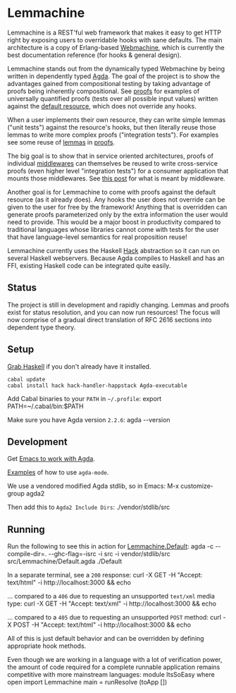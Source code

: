 Lemmachine
==========

Lemmachine is a REST'ful web framework that makes it easy to get HTTP right by exposing users to overridable hooks with sane defaults. The main architecture is a copy of Erlang-based [Webmachine](http://webmachine.basho.com), which is currently the best documentation reference (for hooks & general design).

Lemmachine stands out from the dynamically typed Webmachine by being written in dependently typed
[Agda](http://wiki.portal.chalmers.se/agda/pmwiki.php). The goal of the project is to show the advantages gained from compositional testing by taking advantage of proofs being inherently compositional. See [proofs](http://github.com/larrytheliquid/Lemmachine/blob/src/master/Lemmachine/Default/Proofs.agda) for examples of universally quantified proofs (tests over all possible input values) written against the [default resource](http://github.com/larrytheliquid/Lemmachine/blob/src/master/Lemmachine/Default.agda), which does not override any hooks.

When a user implements their own resource, they can write simple lemmas ("unit tests") against the resource's hooks, but then literally reuse those lemmas to write more complex proofs ("integration tests"). For examples see some reuse of [lemmas](http://github.com/larrytheliquid/Lemmachine/blob/src/master/Lemmachine/Default/Lemmas.agda) in [proofs](http://github.com/larrytheliquid/Lemmachine/blob/src/master/Lemmachine/Default/Proofs.agda).

The big goal is to show that in service oriented architectures, proofs of individual [middlewares](http://github.com/larrytheliquid/Lemmachine/blob/src/master/Lemmachine/Utils.agda) can themselves be reused to write cross-service proofs (even higher level "integration tests") for a consumer application that mounts those middlewares. See [this post](http://vision-media.ca/resources/ruby/ruby-rack-middleware-tutorial) for what is meant by middleware.

Another goal is for Lemmachine to come with proofs against the default resource (as it already does). Any hooks the user does not override can be given to the user for free by the framework! Anything that is overridden can generate proofs parameterized only by the extra information the user would need to provide. This would be a major boost in productivity compared to traditional languages whose libraries cannot come with tests for the user that have language-level semantics for real proposition reuse!

Lemmachine currently uses the Haskell [Hack](http://github.com/nfjinjing/hack) abstraction so it can run on several Haskell webservers. Because Agda compiles to Haskell and has an FFI, existing Haskell code can be integrated quite easily.

## Status ##

The project is still in development and rapidly changing. Lemmas and proofs exist for status resolution, and you can now run resources! The focus will now comprise of a gradual direct translation of RFC 2616 sections into dependent type theory.

## Setup ##

[Grab Haskell](http://hackage.haskell.org/platform) if you don't already have it installed.

    cabal update
    cabal install hack hack-handler-happstack Agda-executable

Add Cabal binaries to your `PATH` in `~/.profile`:
    export PATH=~/.cabal/bin:$PATH 

Make sure you have Agda version `2.2.6`:
    agda --version

## Development ##

Get [Emacs to work with Agda](http://wiki.portal.chalmers.se/agda/pmwiki.php?n=Main.README-2-2-6).

[Examples](http://wiki.portal.chalmers.se/agda/pmwiki.php?n=Main.QuickGuideToEditingTypeCheckingAndCompilingAgdaCode) of how to use `agda-mode`.

We use a vendored modified Agda stdlib, so in Emacs:
    M-x customize-group
    agda2

Then add this to `Agda2 Include Dirs`:
    ./vendor/stdlib/src

## Running ##

Run the following to see this in action for [Lemmachine.Default](http://github.com/larrytheliquid/Lemmachine/blob/src/master/Lemmachine/Default.agda):
    agda -c --compile-dir=. --ghc-flag=-isrc -i src -i vendor/stdlib/src src/Lemmachine/Default.agda
    ./Default

In a separate terminal, see a `200` response:
    curl -X GET -H "Accept: text/html" -i http://localhost:3000 && echo

... compared to a `406` due to requesting an unsupported `text/xml` media type:
    curl -X GET -H "Accept: text/xml" -i http://localhost:3000 && echo

... compared to a `405` due to requesting an unsupported `POST` method:
    curl -X POST -H "Accept: text/html" -i http://localhost:3000 && echo

All of this is just default behavior and can be overridden by defining appropriate hook methods.

Even though we are working in a language with a lot of verification power, the amount of code required for a complete runnable application remains competitive with more mainstream languages:
    module ItsSoEasy where
    open import Lemmachine
    main = runResolve (toApp [])
